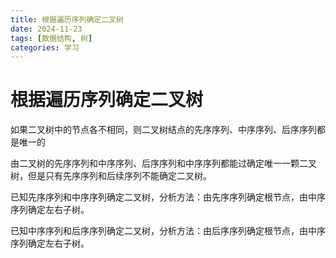 ```yaml
---
title: 根据遍历序列确定二叉树
date: 2024-11-23
tags: [数据结构, 树]
categories: 学习
---
```


# 根据遍历序列确定二叉树

如果二叉树中的节点各不相同，则二叉树结点的先序序列、中序序列、后序序列都是唯一的



由二叉树的先序序列和中序序列、后序序列和中序序列都能过确定唯一一颗二叉树，但是只有先序序列和后续序列不能确定二叉树。

已知先序序列和中序序列确定二叉树，分析方法：由先序序列确定根节点，由中序序列确定左右子树。

已知中序序列和后序序列确定二叉树，分析方法：由后序序列确定根节点，由中序序列确定左右子树。